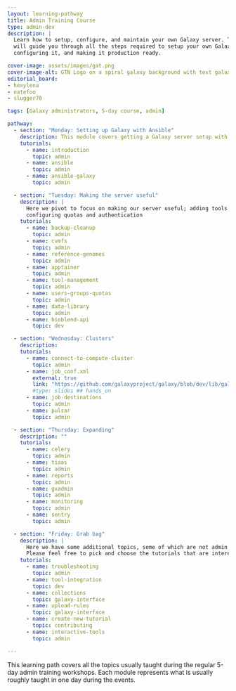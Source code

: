 ```yaml
---
layout: learning-pathway
title: Admin Training Course
type: admin-dev
description: |
  Learn how to setup, configure, and maintain your own Galaxy server. This learning pathway
  will guide you through all the steps required to setup your own Galaxy server with Ansible,
  configuring it, and making it production ready.

cover-image: assets/images/gat.png
cover-image-alt: GTN Logo on a spiral galaxy background with text galaxy admin training
editorial_board:
- hexylena
- natefoo
- slugger70

tags: [Galaxy administrators, 5-day course, admin]

pathway:
  - section: "Monday: Setting up Galaxy with Ansible"
    description: This module covers getting a Galaxy server setup with Ansible, a server you will develop furhter in the rest of the modules
    tutorials:
      - name: introduction
        topic: admin
      - name: ansible
        topic: admin
      - name: ansible-galaxy
        topic: admin

  - section: "Tuesday: Making the server useful"
    description: |
      Here we pivot to focus on making our server useful; adding tools and data,
      configuring quotas and authentication
    tutorials:
      - name: backup-cleanup
        topic: admin
      - name: cvmfs
        topic: admin
      - name: reference-genomes
        topic: admin
      - name: apptainer
        topic: admin
      - name: tool-management
        topic: admin
      - name: users-groups-quotas
        topic: admin
      - name: data-library
        topic: admin
      - name: bioblend-api
        topic: dev

  - section: "Wednesday: Clusters"
    description:
    tutorials:
      - name: connect-to-compute-cluster
        topic: admin
      - name: job_conf.xml
        external: true
        link: "https://github.com/galaxyproject/galaxy/blob/dev/lib/galaxy/config/sample/job_conf.xml.sample_advanced"
        #type: slides ## hands_on
      - name: job-destinations
        topic: admin
      - name: pulsar
        topic: admin

  - section: "Thursday: Expanding"
    description: ""
    tutorials:
      - name: celery
        topic: admin
      - name: tiaas
        topic: admin
      - name: reports
        topic: admin
      - name: gxadmin
        topic: admin
      - name: monitoring
        topic: admin
      - name: sentry
        topic: admin

  - section: "Friday: Grab bag"
    description: |
      Here we have some additional topics, some of which are not admin related.
      Please feel free to pick and choose the tutorials that are interesting for you.
    tutorials:
      - name: troubleshooting
        topic: admin
      - name: tool-integration
        topic: dev
      - name: collections
        topic: galaxy-interface
      - name: upload-rules
        topic: galaxy-interface
      - name: create-new-tutorial
        topic: contributing
      - name: interactive-tools
        topic: admin

---
```


This learning path covers all the topics usually taught during the regular 5-day admin
training workshops. Each module represents what is usually roughly taught in one day during
the events.
